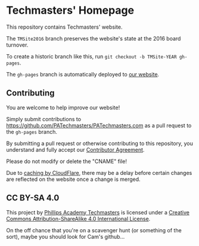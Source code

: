 # Techmasters' Homepage
This repository contains Techmasters' website.

The `TMSite2016` branch preserves the website's state at the 2016 board turnover.

To create a historic branch like this, run `git checkout -b TMSite-YEAR gh-pages`.

The `gh-pages` branch is automatically deployed to [our website](https://patechmasters.com).

## Contributing
You are welcome to help improve our website!

Simply submit contributions to https://github.com/PATechmasters/PATechmasters.com as a pull request to the `gh-pages` branch.

By submitting a pull request or otherwise contributing to this repository, you understand and fully accept our [Contributor Agreement](CONTRIBUTING.md).

Please do not modify or delete the "CNAME" file!

Due to [caching by CloudFlare](https://support.cloudflare.com/hc/en-us/articles/200172516-Which-file-extensions-does-CloudFlare-cache-for-static-content-), there may be a delay before certain changes are reflected on the website once a change is merged.

## CC BY-SA 4.0
This project by [Phillips Academy Techmasters](https://patechmasters.com) is licensed under a [Creative Commons Attribution-ShareAlike 4.0 International License](https://creativecommons.org/licenses/by-sa/4.0/).

On the off chance that you're on a scavenger hunt (or something of the sort), maybe you should look for Cam's github...
